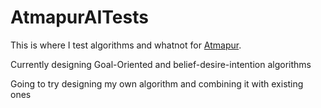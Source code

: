 # AtmapurAITests
This is where I test algorithms and whatnot for <a href="https://github.com/KhioneusNevula/KingdomsOfAtmapur"> Atmapur</a>.

Currently designing Goal-Oriented and belief-desire-intention algorithms

Going to try designing my own algorithm and combining it with existing ones
